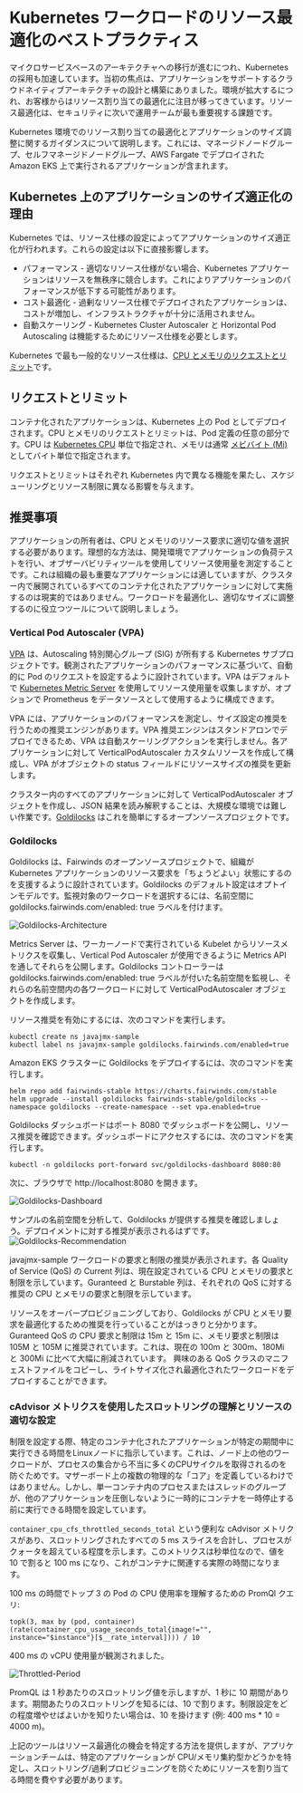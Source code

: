 # Kubernetes ワークロードのリソース最適化のベストプラクティス
マイクロサービスベースのアーキテクチャへの移行が進むにつれ、Kubernetes の採用も加速しています。当初の焦点は、アプリケーションをサポートするクラウドネイティブアーキテクチャの設計と構築にありました。環境が拡大するにつれ、お客様からはリソース割り当ての最適化に注目が移ってきています。リソース最適化は、セキュリティに次いで運用チームが最も重要視する課題です。

Kubernetes 環境でのリソース割り当ての最適化とアプリケーションのサイズ調整に関するガイダンスについて説明します。これには、マネージドノードグループ、セルフマネージドノードグループ、AWS Fargate でデプロイされた Amazon EKS 上で実行されるアプリケーションが含まれます。

## Kubernetes 上のアプリケーションのサイズ適正化の理由
Kubernetes では、リソース仕様の設定によってアプリケーションのサイズ適正化が行われます。これらの設定は以下に直接影響します。

* パフォーマンス - 適切なリソース仕様がない場合、Kubernetes アプリケーションはリソースを無秩序に競合します。これによりアプリケーションのパフォーマンスが低下する可能性があります。
* コスト最適化 - 過剰なリソース仕様でデプロイされたアプリケーションは、コストが増加し、インフラストラクチャが十分に活用されません。
* 自動スケーリング - Kubernetes Cluster Autoscaler と Horizontal Pod Autoscaling は機能するためにリソース仕様を必要とします。

Kubernetes で最も一般的なリソース仕様は、[CPU とメモリのリクエストとリミット](https://kubernetes.io/docs/concepts/configuration/manage-resources-containers/#requests-and-limits)です。

## リクエストとリミット

コンテナ化されたアプリケーションは、Kubernetes 上の Pod としてデプロイされます。CPU とメモリのリクエストとリミットは、Pod 定義の任意の部分です。CPU は [Kubernetes CPU](https://kubernetes.io/docs/concepts/configuration/manage-resources-containers/#meaning-of-cpu) 単位で指定され、メモリは通常 [メビバイト (Mi)](https://simple.wikipedia.org/wiki/Mebibyte) としてバイト単位で指定されます。

リクエストとリミットはそれぞれ Kubernetes 内で異なる機能を果たし、スケジューリングとリソース制限に異なる影響を与えます。

## 推奨事項
アプリケーションの所有者は、CPU とメモリのリソース要求に適切な値を選択する必要があります。理想的な方法は、開発環境でアプリケーションの負荷テストを行い、オブザーバビリティツールを使用してリソース使用量を測定することです。これは組織の最も重要なアプリケーションには適していますが、クラスター内で展開されているすべてのコンテナ化されたアプリケーションに対して実施するのは現実的ではありません。ワークロードを最適化し、適切なサイズに調整するのに役立つツールについて説明しましょう。

### Vertical Pod Autoscaler (VPA)
[VPA](https://github.com/kubernetes/autoscaler/tree/master/vertical-pod-autoscaler) は、Autoscaling 特別関心グループ (SIG) が所有する Kubernetes サブプロジェクトです。観測されたアプリケーションのパフォーマンスに基づいて、自動的に Pod のリクエストを設定するように設計されています。VPA はデフォルトで [Kubernetes Metric Server](https://github.com/kubernetes-sigs/metrics-server) を使用してリソース使用量を収集しますが、オプションで Prometheus をデータソースとして使用するように構成できます。

VPA には、アプリケーションのパフォーマンスを測定し、サイズ設定の推奨を行うための推奨エンジンがあります。VPA 推奨エンジンはスタンドアロンでデプロイできるため、VPA は自動スケーリングアクションを実行しません。各アプリケーションに対して VerticalPodAutoscaler カスタムリソースを作成して構成し、VPA がオブジェクトの status フィールドにリソースサイズの推奨を更新します。

クラスター内のすべてのアプリケーションに対して VerticalPodAutoscaler オブジェクトを作成し、JSON 結果を読み解釈することは、大規模な環境では難しい作業です。[Goldilocks](https://github.com/FairwindsOps/goldilocks) はこれを簡単にするオープンソースプロジェクトです。

### Goldilocks
Goldilocks は、Fairwinds のオープンソースプロジェクトで、組織が Kubernetes アプリケーションのリソース要求を「ちょうどよい」状態にするのを支援するように設計されています。Goldilocks のデフォルト設定はオプトインモデルです。監視対象のワークロードを選択するには、名前空間に goldilocks.fairwinds.com/enabled: true ラベルを付けます。

![Goldilocks-Architecture](../../../../images/goldilocks-architecture.png)

Metrics Server は、ワーカーノードで実行されている Kubelet からリソースメトリクスを収集し、Vertical Pod Autoscaler が使用できるように Metrics API を通してそれらを公開します。Goldilocks コントローラーは goldilocks.fairwinds.com/enabled: true ラベルが付いた名前空間を監視し、それらの名前空間内の各ワークロードに対して VerticalPodAutoscaler オブジェクトを作成します。

リソース推奨を有効にするには、次のコマンドを実行します。

```
kubectl create ns javajmx-sample
kubectl label ns javajmx-sample goldilocks.fairwinds.com/enabled=true
```

Amazon EKS クラスターに Goldilocks をデプロイするには、次のコマンドを実行します。

```
helm repo add fairwinds-stable https://charts.fairwinds.com/stable
helm upgrade --install goldilocks fairwinds-stable/goldilocks --namespace goldilocks --create-namespace --set vpa.enabled=true
```

Goldilocks ダッシュボードはポート 8080 でダッシュボードを公開し、リソース推奨を確認できます。ダッシュボードにアクセスするには、次のコマンドを実行します。

```
kubectl -n goldilocks port-forward svc/goldilocks-dashboard 8080:80
```
次に、ブラウザで http://localhost:8080 を開きます。

![Goldilocks-Dashboard](../../../../images/goldilocks-dashboard.png)

サンプルの名前空間を分析して、Goldilocks が提供する推奨を確認しましょう。デプロイメントに対する推奨が表示されるはずです。
![Goldilocks-Recommendation](../../../../images/goldilocks-recommendation.png)

javajmx-sample ワークロードの要求と制限の推奨が表示されます。各 Quality of Service (QoS) の Current 列は、現在設定されている CPU とメモリの要求と制限を示しています。Guranteed と Burstable 列は、それぞれの QoS に対する推奨の CPU とメモリの要求と制限を示しています。

リソースをオーバープロビジョニングしており、Goldilocks が CPU とメモリ要求を最適化するための推奨を行っていることがはっきりと分かります。Guranteed QoS の CPU 要求と制限は 15m と 15m に、メモリ要求と制限は 105M と 105M に推奨されています。これは、現在の 100m と 300m、180Mi と 300Mi に比べて大幅に削減されています。
興味のある QoS クラスのマニフェストファイルをコピーし、ライトサイズ化され最適化されたワークロードをデプロイすることができます。

### cAdvisor メトリクスを使用したスロットリングの理解とリソースの適切な設定

制限を設定する際、特定のコンテナ化されたアプリケーションが特定の期間中に実行できる時間をLinuxノードに指示しています。これは、ノード上の他のワークロードが、プロセスの集合から不当に多くのCPUサイクルを取得されるのを防ぐためです。マザーボード上の複数の物理的な「コア」を定義しているわけではありません。しかし、単一コンテナ内のプロセスまたはスレッドのグループが、他のアプリケーションを圧倒しないように一時的にコンテナを一時停止する前に実行できる時間を設定しています。

`container_cpu_cfs_throttled_seconds_total` という便利な cAdvisor メトリクスがあり、スロットリングされたすべての 5 ms スライスを合計し、プロセスがクォータを超えている程度を示します。このメトリクスは秒単位なので、値を 10 で割ると 100 ms になり、これがコンテナに関連する実際の時間になります。

100 ms の時間でトップ 3 の Pod の CPU 使用率を理解するための PromQl クエリ:

```
topk(3, max by (pod, container)(rate(container_cpu_usage_seconds_total{image!="", instance="$instance"}[$__rate_interval]))) / 10
```

400 ms の vCPU 使用量が観測されました。

![Throttled-Period](../../../../images/throttled-period.png)

PromQL は 1 秒あたりのスロットリング値を示しますが、1 秒に 10 期間があります。期間あたりのスロットリングを知るには、10 で割ります。制限設定をどの程度増やせばよいかを知りたい場合は、10 を掛けます (例: 400 ms * 10 = 4000 m)。

上記のツールはリソース最適化の機会を特定する方法を提供しますが、アプリケーションチームは、特定のアプリケーションが CPU/メモリ集約型かどうかを特定し、スロットリング/過剰プロビジョニングを防ぐためにリソースを割り当てる時間を費やす必要があります。
